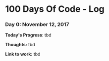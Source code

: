# 100 Days Of Code - Log

### Day 0: November 12, 2017

**Today's Progress**: tbd

**Thoughts:** tbd

**Link to work:** tbd
